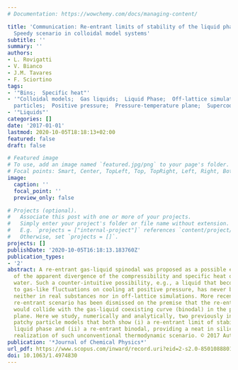 ```yaml
---
# Documentation: https://wowchemy.com/docs/managing-content/

title: 'Communication: Re-entrant limits of stability of the liquid phase and the
  Speedy scenario in colloidal model systems'
subtitle: ''
summary: ''
authors:
- L. Rovigatti
- V. Bianco
- J.M. Tavares
- F. Sciortino
tags:
- '"Bins;  Specific heat"'
- '"Colloidal models;  Gas liquids;  Liquid Phase;  Off-lattice simulations;  Patchy
  particles;  Positive pressure;  Pressure-temperature plane;  Supercooling water"'
- '"Liquids"'
categories: []
date: '2017-01-01'
lastmod: 2020-10-05T18:18:13+02:00
featured: false
draft: false

# Featured image
# To use, add an image named `featured.jpg/png` to your page's folder.
# Focal points: Smart, Center, TopLeft, Top, TopRight, Left, Right, BottomLeft, Bottom, BottomRight.
image:
  caption: ''
  focal_point: ''
  preview_only: false

# Projects (optional).
#   Associate this post with one or more of your projects.
#   Simply enter your project's folder or file name without extension.
#   E.g. `projects = ["internal-project"]` references `content/project/deep-learning/index.md`.
#   Otherwise, set `projects = []`.
projects: []
publishDate: '2020-10-05T16:18:13.183760Z'
publication_types:
- '2'
abstract: A re-entrant gas-liquid spinodal was proposed as a possible explanation
  of the apparent divergence of the compressibility and specific heat off supercooling
  water. Such a counter-intuitive possibility, e.g., a liquid that becomes unstable
  to gas-like fluctuations on cooling at positive pressure, has never been observed,
  neither in real substances nor in off-lattice simulations. More recently, such a
  re-entrant scenario has been dismissed on the premise that the re-entrant spinodal
  would collide with the gas-liquid coexisting curve (binodal) in the pressure-temperature
  plane. Here we study, numerically and analytically, two previously introduced one-component
  patchy particle models that both show (i) a re-entrant limit of stability of the
  liquid phase and (ii) a re-entrant binodal, providing a neat in silico (and in charta)
  realization of such unconventional thermodynamic scenario. © 2017 Author(s).
publication: '*Journal of Chemical Physics*'
url_pdf: https://www.scopus.com/inward/record.uri?eid=2-s2.0-85010888011&doi=10.1063%2f1.4974830&partnerID=40&md5=5cd28b3c4aca08a8e6b0938874cb51b0
doi: 10.1063/1.4974830
---
```

